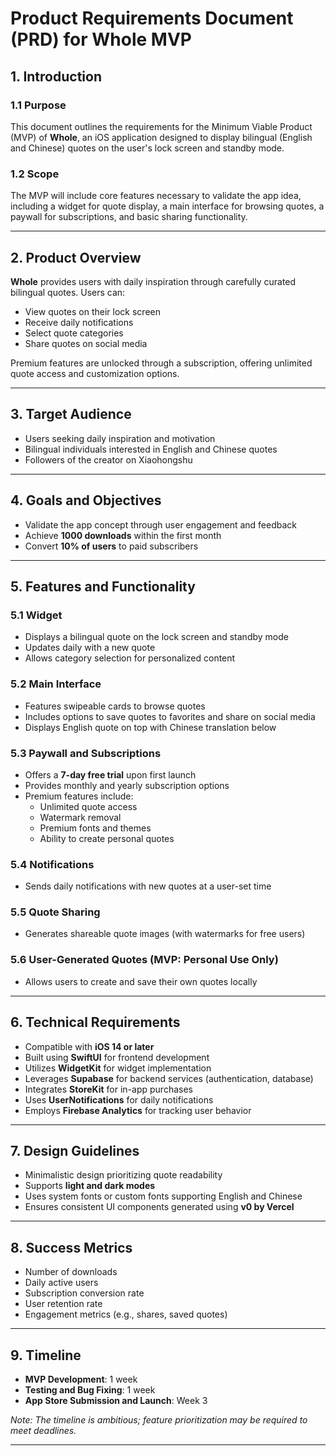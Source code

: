 # Product Requirements Document (PRD) for Whole MVP

## 1. Introduction

### 1.1 Purpose
This document outlines the requirements for the Minimum Viable Product (MVP) of **Whole**, an iOS application designed to display bilingual (English and Chinese) quotes on the user's lock screen and standby mode.

### 1.2 Scope
The MVP will include core features necessary to validate the app idea, including a widget for quote display, a main interface for browsing quotes, a paywall for subscriptions, and basic sharing functionality.

---

## 2. Product Overview
**Whole** provides users with daily inspiration through carefully curated bilingual quotes. Users can:
- View quotes on their lock screen
- Receive daily notifications
- Select quote categories
- Share quotes on social media

Premium features are unlocked through a subscription, offering unlimited quote access and customization options.

---

## 3. Target Audience
- Users seeking daily inspiration and motivation
- Bilingual individuals interested in English and Chinese quotes
- Followers of the creator on Xiaohongshu

---

## 4. Goals and Objectives
- Validate the app concept through user engagement and feedback
- Achieve **1000 downloads** within the first month
- Convert **10% of users** to paid subscribers

---

## 5. Features and Functionality

### 5.1 Widget
- Displays a bilingual quote on the lock screen and standby mode
- Updates daily with a new quote
- Allows category selection for personalized content

### 5.2 Main Interface
- Features swipeable cards to browse quotes
- Includes options to save quotes to favorites and share on social media
- Displays English quote on top with Chinese translation below

### 5.3 Paywall and Subscriptions
- Offers a **7-day free trial** upon first launch
- Provides monthly and yearly subscription options
- Premium features include:
  - Unlimited quote access
  - Watermark removal
  - Premium fonts and themes
  - Ability to create personal quotes

### 5.4 Notifications
- Sends daily notifications with new quotes at a user-set time

### 5.5 Quote Sharing
- Generates shareable quote images (with watermarks for free users)

### 5.6 User-Generated Quotes (MVP: Personal Use Only)
- Allows users to create and save their own quotes locally

---

## 6. Technical Requirements
- Compatible with **iOS 14 or later**
- Built using **SwiftUI** for frontend development
- Utilizes **WidgetKit** for widget implementation
- Leverages **Supabase** for backend services (authentication, database)
- Integrates **StoreKit** for in-app purchases
- Uses **UserNotifications** for daily notifications
- Employs **Firebase Analytics** for tracking user behavior

---

## 7. Design Guidelines
- Minimalistic design prioritizing quote readability
- Supports **light and dark modes**
- Uses system fonts or custom fonts supporting English and Chinese
- Ensures consistent UI components generated using **v0 by Vercel**

---

## 8. Success Metrics
- Number of downloads
- Daily active users
- Subscription conversion rate
- User retention rate
- Engagement metrics (e.g., shares, saved quotes)

---

## 9. Timeline
- **MVP Development**: 1 week
- **Testing and Bug Fixing**: 1 week
- **App Store Submission and Launch**: Week 3

*Note: The timeline is ambitious; feature prioritization may be required to meet deadlines.*

---